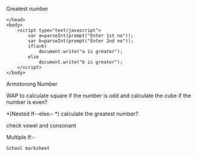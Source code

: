 <!DOCTYPE html>
 <html>
 <head>
 	<meta charset="utf-8">
 	<meta name="viewport" content="width=device-width, initial-scale=1">
 	<title>this is a javascript</title>
 </head>
 <body>
 <script type="text/javascript">
 	var age;
 	age=parseInt(prompt("Enter you age"));
 	if(age>=18)
 		document.write("eligiable for voteing");
 	else
 		document.write("Not eligiable for voteing");
 </script>
 </body>
 </html>


 Greatest number

  <html>
 	<head>
 		
 	</head>
 	<body>
 		<script type="text/javascript">
 			var a=parseInt(prompt("Enter 1st no"));
 			var b=parseInt(prompt("Enter 2nd no"));
 			if(a>b)
 				document.write("a is greater");
 			else
 				document.write("b is greater");
 		</script>
 	</body>
 </html>

 Armstorong Number
 <script>
 			var n,a1,a2,b1,b2;
 			n=parseInt(prompt("Enter any 3 digit no"));
 			a1=Math.floor(n/100);
 			b1=n%100;
 			a2=Math.floor(b1/10);
 			b2=b1%10;
 			x=a1*a1*a1;
 			y=a2*a2*a2;
 			z=b2*b2*b2;
 			if((x+y+z)==n)
 				document.write("armstrong Number");
 			else
 				document.write("not armstrong Number");
 		</script>

   WAP to calculate square if the number is odd and calculate the cube if the number is even?
  
   
   <script>
 		 	function sum(){
         var num=parseInt(prompt("num"));
         
         var res=0;
         if(num%2==0)
           res=num*num*num;
         else
           res=num*num;
         document.write(res);
     }
     sum()
</script>

   *)Nested If--else:-
   *) calculate the greatest number?

   <script type="text/javascript">
 		 	var a=parseInt(prompt("Enter 1st Number"));
 		 	var b=parseInt(prompt("Enter 2nd Number"));
 		 	var c=parseInt(prompt("Enter 3rd Number"));
 		 	if(a>b)
 		 	{
 		 		if(a>c)
 		 			document.write(" a is greater");
 		 		else
 		 			document.write("c is greater");
 		 	}
 		 	else
 		 	{
 		 		if(b>c)
 		 			document.write("b is greater");
 		 		else
 		 			document.write("c is greater");
 		 	}

 		 </script>

    
   check vowel and consonant



   <script>
 		 	var ch=prompt("Enter char");
 		 	if(ch=='a')
 		 		document.write("Vowel");
 		 	else
 		 		if(ch=='e')
 		 			document.write("Vowel");
 		 		else
 		 			if(ch=='i')
 		 				document.write("Vowel");
 		 			else
 		 				if(ch=='o')
 		 					document.write("Vowel");
 		 				else
 		 					if(ch=='u')
 		 						document.write("Vowel");
 		 					else
 		 						document.write("Consonent");
 		 </script>
  
  
 Multiple If:-
 <script>
 		 	 var num=parseInt(prompt("Enter Number"));

 		 	 if(num%3==0)
 		 	 	document.write("Divisible by 3");
 		 	 if(num%5==0)
 		 	 	document.write("Divisible by 5");
 		 	 if(num%7==0)
 		 	 	document.write("Divisible by 7");
 		 	 if(num%9==0)
 		 	 	document.write("Divisible by 9");
 		 </script>

    School marksheet

  <html>
 	<head>
 		  <script>
 		  	var p,c,m,tot,per;
 		  	var p=parseInt(prompt("Enter phy Number"));
 		  	var c=parseInt(prompt("Enter che Number"));
 		  	var m=parseInt(prompt("Entrer math Number"));
 		  	tot=p+c+m;
 		  	per=tot/3
 		  	if(per>60)
 		  		document.write(" 1st div");
 		  	else
 		  		if(per>=50)
 		  			document.write("2nd div");
 		  		else 
 		  		if(per>=40)
 		  			document.write("3rd div");
 		  		else
 		  			document.write("Fail");
 		  </script>
 	</head>
 </html>
   
 
